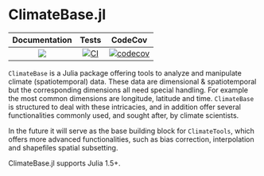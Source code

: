 # ClimateBase.jl
| **Documentation**   |  **Tests**     | **CodeCov** |
|:--------:|:---------------:|:--------:|
|[![](https://img.shields.io/badge/docs-online-blue.svg)](https://JuliaClimate.github.io/ClimateBase.jl/dev)| [![CI](https://github.com/JuliaClimate/ClimateBase.jl/workflows/CI/badge.svg)](https://github.com/JuliaClimate/ClimateBase.jl/actions) | [![codecov](https://codecov.io/gh/JuliaClimate/ClimateBase.jl/branch/master/graph/badge.svg)](https://codecov.io/gh/JuliaClimate/ClimateBase.jl) 

`ClimateBase` is a Julia package offering tools to analyze and manipulate climate (spatiotemporal) data. These data are dimensional & spatiotemporal but the corresponding dimensions all need special handling. For example the most common dimensions are longitude, latitude and time.
`ClimateBase` is structured to deal with these intricacies, and in addition offer several functionalities commonly used, and sought after, by climate scientists.

In the future it will serve as the base building block for `ClimateTools`, which offers more advanced functionalities, such as bias correction, interpolation and shapefiles  spatial subsetting.

ClimateBase.jl supports Julia 1.5+.
